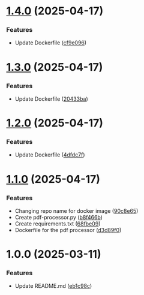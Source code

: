 # [1.4.0](https://github.com/csye7125-sp25-team05/trace-processor/compare/v1.3.0...v1.4.0) (2025-04-17)


### Features

* Update Dockerfile ([cf9e096](https://github.com/csye7125-sp25-team05/trace-processor/commit/cf9e0961988dc33bc472451da6026736f2a0bb5a))

# [1.3.0](https://github.com/csye7125-sp25-team05/trace-processor/compare/v1.2.0...v1.3.0) (2025-04-17)


### Features

* Update Dockerfile ([20433ba](https://github.com/csye7125-sp25-team05/trace-processor/commit/20433ba55608461e013ce2671c17112d730828c6))

# [1.2.0](https://github.com/csye7125-sp25-team05/trace-processor/compare/v1.1.0...v1.2.0) (2025-04-17)


### Features

* Update Dockerfile ([4dfdc7f](https://github.com/csye7125-sp25-team05/trace-processor/commit/4dfdc7fb33d50f470074273bf8f72fd37b4155bc))

# [1.1.0](https://github.com/csye7125-sp25-team05/trace-processor/compare/v1.0.0...v1.1.0) (2025-04-17)


### Features

* Changing repo name for docker image ([90c8e65](https://github.com/csye7125-sp25-team05/trace-processor/commit/90c8e654a7db3aea86838e337d6258d50ed461d7))
* Create pdf-processor.py ([b8f466b](https://github.com/csye7125-sp25-team05/trace-processor/commit/b8f466b22ce991bfb968de6a7faf6fe8bb0b850d))
* Create requirements.txt ([68fbe09](https://github.com/csye7125-sp25-team05/trace-processor/commit/68fbe0921bfcd34391ed2635ca0a37d512f311c5))
* Dockerfile for the pdf processor ([d3d89f0](https://github.com/csye7125-sp25-team05/trace-processor/commit/d3d89f03c8cfbd95667c3b11f3b67a98ad19c072))

# 1.0.0 (2025-03-11)


### Features

* Update README.md ([eb1c98c](https://github.com/csye7125-sp25-team05/trace-processor/commit/eb1c98c7cb4ef0a8f7e1898e83d4fc7a119b2acc))
